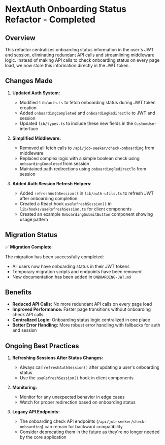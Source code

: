 # NextAuth Onboarding Status Refactor - Completed

## Overview

This refactor centralizes onboarding status information in the user's JWT and session, eliminating redundant API calls and streamlining middleware logic. Instead of making API calls to check onboarding status on every page load, we now store this information directly in the JWT token.

## Changes Made

1. **Updated Auth System:**
   - Modified `lib/auth.ts` to fetch onboarding status during JWT token creation
   - Added `onboardingCompleted` and `onboardingRedirectTo` to JWT and session
   - Updated `lib/types.ts` to include these new fields in the `CustomUser` interface

2. **Simplified Middleware:**
   - Removed all fetch calls to `/api/job-seeker/check-onboarding` from middleware
   - Replaced complex logic with a simple boolean check using `onboardingCompleted` from session
   - Maintained path redirections using `onboardingRedirectTo` from session

3. **Added Auth Session Refresh Helpers:**
   - Added `refreshAuthSession()` in `lib/auth-utils.ts` to refresh JWT after onboarding completion
   - Created a React hook `useRefreshSession()` in `lib/hooks/useRefreshSession.ts` for client components
   - Created an example `OnboardingSubmitButton` component showing usage pattern

## Migration Status

✅ **Migration Complete**

The migration has been successfully completed:
- All users now have onboarding status in their JWT tokens
- Temporary migration scripts and endpoints have been removed
- New documentation has been added in `ONBOARDING-JWT.md`

## Benefits

- **Reduced API Calls:** No more redundant API calls on every page load
- **Improved Performance:** Faster page transitions without onboarding check API calls
- **Centralized Logic:** Onboarding status logic centralized in one place
- **Better Error Handling:** More robust error handling with fallbacks for auth and session

## Ongoing Best Practices

1. **Refreshing Sessions After Status Changes:**
   - Always call `refreshAuthSession()` after updating a user's onboarding status
   - Use the `useRefreshSession()` hook in client components

2. **Monitoring:**
   - Monitor for any unexpected behavior in edge cases
   - Watch for proper redirection based on onboarding status

3. **Legacy API Endpoints:**
   - The onboarding check API endpoints (`/api/job-seeker/check-onboarding`) can remain for backward compatibility
   - Consider deprecating them in the future as they're no longer needed by the core application